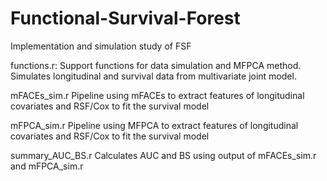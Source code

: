 # Functional-Survival-Forest
Implementation and simulation study of FSF

functions.r:
Support functions for data simulation and MFPCA method.
Simulates longitudinal and survival data from multivariate joint model.

mFACEs_sim.r
Pipeline using mFACEs to extract features of longitudinal covariates
and RSF/Cox to fit the survival model

mFPCA_sim.r
Pipeline using MFPCA to extract features of longitudinal covariates
and RSF/Cox to fit the survival model

summary_AUC_BS.r
Calculates AUC and BS using output of mFACEs_sim.r and mFPCA_sim.r
